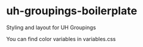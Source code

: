 # uh-groupings-boilerplate
Styling and layout for UH Groupings

You can find color variables in variables.css
